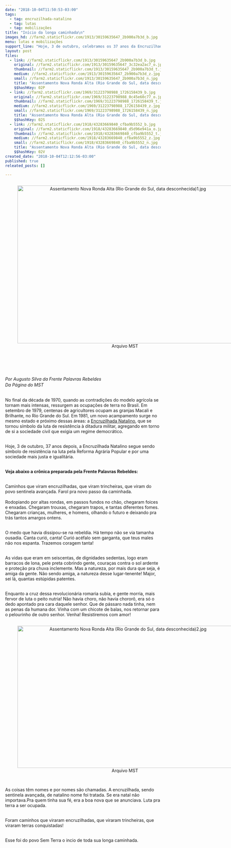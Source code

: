 ```yaml
---
date: "2018-10-04T11:50:53-03:00"
tags:
  - tag: encruzilhada-natalino
  - tag: lutas
  - tag: mobilizações
title: "Início da longa caminhada\n"
images_hd: //farm2.staticflickr.com/1913/30159635647_2b900a7b3d_b.jpg
menu: lutas e mobilizações
support_line: "Hoje, 3 de outubro, celebramos os 37 anos da Encruzilhada Natalino que segue sendo símbolo de resistência na luta pela Reforma Agrária Popular e por uma sociedade mais justa e igualitária\n"
layout: post
files:
  - link: //farm2.staticflickr.com/1913/30159635647_2b900a7b3d_b.jpg
    original: //farm2.staticflickr.com/1913/30159635647_3c32ea2ac7_o.jpg
    thumbnail: //farm2.staticflickr.com/1913/30159635647_2b900a7b3d_t.jpg
    medium: //farm2.staticflickr.com/1913/30159635647_2b900a7b3d_z.jpg
    small: //farm2.staticflickr.com/1913/30159635647_2b900a7b3d_n.jpg
    title: "Assentamento Nova Ronda Alta (Rio Grande do Sul, data desconhecida)3.jpg"
    $$hashKey: 02P
  - link: //farm2.staticflickr.com/1969/31223798988_1726158439_b.jpg
    original: //farm2.staticflickr.com/1969/31223798988_0c45e60c77_o.jpg
    thumbnail: //farm2.staticflickr.com/1969/31223798988_1726158439_t.jpg
    medium: //farm2.staticflickr.com/1969/31223798988_1726158439_z.jpg
    small: //farm2.staticflickr.com/1969/31223798988_1726158439_n.jpg
    title: "Assentamento Nova Ronda Alta (Rio Grande do Sul, data desconhecida)2.jpg"
    $$hashKey: 02S
  - link: //farm2.staticflickr.com/1918/43283669840_cfba9b5552_b.jpg
    original: //farm2.staticflickr.com/1918/43283669840_d5d96e941a_o.jpg
    thumbnail: //farm2.staticflickr.com/1918/43283669840_cfba9b5552_t.jpg
    medium: //farm2.staticflickr.com/1918/43283669840_cfba9b5552_z.jpg
    small: //farm2.staticflickr.com/1918/43283669840_cfba9b5552_n.jpg
    title: "Assentamento Nova Ronda Alta (Rio Grande do Sul, data desconhecida)1.jpg"
    $$hashKey: 02V
created_date: "2018-10-04T12:12:56-03:00"
published: true
releated_posts: []

---
```

<div style="text-align:center">
<figure class="image" style="display:inline-block"><img alt="Assentamento Nova Ronda Alta (Rio Grande do Sul, data desconhecida)1.jpg" height="512" src="//farm2.staticflickr.com/1918/43283669840_cfba9b5552_b.jpg" width="700" />
<figcaption>Arquivo MST&nbsp;</figcaption>
</figure>
</div>

<p>&nbsp;</p>

<p>&nbsp;</p>

<div>
<div>
<div id=":ot">
<div id=":ou">
<div dir="ltr">
<div>
<div><em>Por Augusto Silva da&nbsp;Frente Palavras Rebeldes<br />
Da P&aacute;gina do MST</em><span style="font-size: 12pt;">&nbsp;</span></div>

<div class="yj6qo">&nbsp;</div>

<div>
<div>
<p>No final da d&eacute;cada de 1970, quando as contradi&ccedil;&otilde;es do modelo agr&iacute;cola se tornam mais intensas, ressurgem as ocupa&ccedil;&otilde;es de terra no Brasil. Em setembro de 1979, centenas de agricultores ocupam as granjas Macali e Brilhante, no Rio Grande do Sul. Em 1981, um novo acampamento surge no mesmo estado e pr&oacute;ximo dessas &aacute;reas: a&nbsp;<a href="http://www.mst.org.br/2014/06/18/a-luta-do-acampamento-encruzilhada-natalino.html">Encruzilhada Natalino</a>, que se tornou s&iacute;mbolo da luta de resist&ecirc;ncia &agrave; ditadura militar, agregando em torno de si a sociedade civil que exigia um regime democr&aacute;tico.</p>

<p><br />
Hoje, 3 de outubro, 37 anos depois, a Encruzilhada Natalino segue sendo s&iacute;mbolo de resist&ecirc;ncia na luta pela Reforma Agr&aacute;ria Popular e por uma sociedade mais justa e igualit&aacute;ria.&nbsp;&nbsp;<br />
&nbsp;</p>

<p><strong>Veja abaixo a cr&ocirc;nica preparada pela Frente Palavras Rebeldes:&nbsp;</strong></p>
</div>
</div>
</div>

<div class="adL">&nbsp;</div>

<div class="adL">Caminhos que viram encruzilhadas, que viram trincheiras, que viram do povo sentinela avan&ccedil;ada. Farol pra novo passo da caminhada.&nbsp;</div>

<div class="adL"><br />
Rodopiando por altas rondas, em passos fundos no ch&atilde;o, chegaram foices e enxadas. Chegaram trouxas, chegaram trapos, e tantas diferentes fomes. Chegaram crian&ccedil;as, mulheres, e homens, olhando o futuro e deixando pra tr&aacute;s tantos amargos ontens.&nbsp;</div>
</div>
</div>
</div>
</div>
</div>

<p><br />
O medo que havia dissipou-se na rebeldia. H&aacute; tempo n&atilde;o se via tamanha ousadia. Canta curi&oacute;, canta! Curi&oacute; ac&eacute;falo sem garganta, que teus males n&atilde;o nos espanta. Trazemos coragem tanta!</p>

<p><br />
As vidas que eram em seiscentas, de dignidades sedentas, logo eram barracos de lona, pele preta cobrindo gente, coura&ccedil;as contra o sol ardente e prote&ccedil;&atilde;o pra chuva inclemente. Mas a natureza, por mais dura que seja, &eacute; amiga da gente. N&atilde;o sendo amiga, a natureza desse lugar-tenente! Major, sei l&aacute;, quantas est&uacute;pidas patentes.</p>

<p><br />
Enquanto a cruz dessa revolucion&aacute;ria romaria subia, e gente morria, mais fervor de luta o peito nutria! N&atilde;o havia choro, n&atilde;o havia choror&ocirc;, era s&oacute; o dedo apontado pra cara daquele senhor. Que de p&aacute;ssaro nada tinha, nem as penas da humana dor. Vinha com um chicote de balas, nos retornar para o pelourinho de outro senhor. Venha! Resistiremos com amor!</p>

<div style="text-align:center">
<figure class="image" style="display:inline-block"><img alt="Assentamento Nova Ronda Alta (Rio Grande do Sul, data desconhecida)2.jpg" height="461" src="//farm2.staticflickr.com/1969/31223798988_1726158439_b.jpg" width="700" />
<figcaption>Arquivo MST&nbsp;</figcaption>
</figure>
</div>

<p><br />
As coisas t&ecirc;m nomes e por nomes s&atilde;o chamadas. A encruzilhada, sendo sentinela avan&ccedil;ada, de natalino nome foi tratada. Se era natal n&atilde;o importava.Pra quem tinha sua f&eacute;, era a boa nova que se anunciava. Luta pra terra a ser ocupada.</p>

<p><br />
Foram caminhos que viraram encruzilhadas, que viraram trincheiras, que viraram terras conquistadas!</p>

<p><br />
Esse foi do povo Sem Terra o incio de toda sua longa caminhada.</p>

<div style="color: rgb(0, 0, 0); font-family: Calibri, Helvetica, sans-serif; font-size: 16px;">&nbsp;</div>

<div style="color: rgb(0, 0, 0); font-family: Calibri, Helvetica, sans-serif; font-size: 16px;">&nbsp;</div>

<div style="color: rgb(0, 0, 0); font-family: Calibri, Helvetica, sans-serif; font-size: 16px;">&nbsp;</div>
